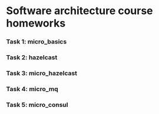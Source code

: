 # Software architecture course homeworks
### Task 1: micro_basics
### Task 2: hazelcast
### Task 3: micro_hazelcast
### Task 4: micro_mq
### Task 5: micro_consul

